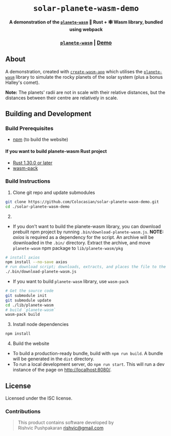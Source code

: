 <div align="center">
  <h1><code>solar-planete-wasm-demo</code></h1>

  <strong>
    A demonstration of the
    <a href="https://github.com/Colocasian/planete-wasm/" target="_blank"><code>planete-wasm</code></a>
    🦀 Rust + 🕸️ Wasm library, bundled using webpack
  </strong>

  <h3>
    <a href="https://github.com/Colocasian/planete-wasm/"><code>planete-wasm</code></a>
    <span> | </span>
    <a href="https://Colocasian.github.io/planets">Demo</a>
  </h3>
</div>

## About

A demonstration, created with [`create-wasm-app`](https://github.com/rustwasm/create-wasm-app/) which
utilises the [`planete-wasm`](https://github.com/Colocasian/planete-wasm) library to simulate the rocky
planets of the solar system (plus a bonus Halley's comet).

**Note:** The planets' radii are not in scale with their relative distances, but the distances between their
centre are relatively in scale.

## Building and Development

### Build Prerequisites

* [npm](https://docs.npmjs.com/downloading-and-installing-node-js-and-npm) (to build the website)

#### If you want to build planete-wasm Rust project

* [Rust 1.30.0 or later](https://www.rust-lang.org/tools/install)
* [wasm-pack](https://rustwasm.github.io/wasm-pack/installer)

### Build Instructions

1. Clone git repo and update submodules
```sh
git clone https://github.com/Colocasian/solar-planete-wasm-demo.git
cd ./solar-planete-wasm-demo
```
2.
  * If you don't want to build the planete-wasm library, you can download prebuilt npm project by running `.bin/download-planete-wasm.js`. **NOTE:** *axios* is required as a dependency for the script. An archive will be downloaded in the `.bin/` directory. Extract the archive, and move `planete-wasm` npm package to `lib/planete-wasm/pkg`
```sh
# install axios
npm install --no-save axios
# run download script; downloads, extracts, and places the file to the correct place; need `bsdtar` and `mv`
./.bin/download-planete-wasm.js
```
  * If you want to build `planete-wasm` library, use `wasm-pack`
```sh
# Get the source code
git submodule init
git submodule update
cd ./lib/planete-wasm
# build `planete-wasm`
wasm-pack build
```
3. Install node dependencies
```sh
npm install
```
4. Build the website
  * To build a production-ready bundle, build with `npm run build`. A bundle will be generated in the `dist` directory.
  * To run a local development server, do `npm run start`. This will run a dev instance of the page on [http://localhost:8080/](http://localhost:8080/).

## License

Licensed under the ISC license.

### Contributions

> This product contains software developed by<br>
> Rishvic Pushpakaran <rishvic@gmail.com>
